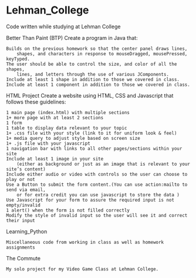 # Lehman_College
Code written while studying at Lehman College

Better Than Paint (BTP)
Create a program in Java that:

	Builds on the previous homework so that the center panel draws lines, 
		shapes, and characters in response to mouseDragged, mousePressed, keyTyped.
	The user should be able to control the size, and color of all the shapes, 
		lines, and letters through the use of various JComponents.
	Include at least 1 shape in addition to those we covered in class.
	Include at least 1 component in addition to those we covered in class.

HTML Project
Create a website using HTML, CSS and Javascript that follows these guidelines:

	1 main page (index.html) with multiple sections
	1+ more page with at least 2 sections
	1 form 
	1 table to display data relevant to your topic
	1+ .css file with your style (link to it for uniform look & feel)
	1+ media query to adjust style based on screen size
	1+ .js file with your javascript 
	1 navigation bar with links to all other pages/sections within your site
	Include at least 1 image in your site
		(either as background or just as an image that is relevant to your site’s content)
	Include either audio or video with controls so the user can choose to play or not
	Use a Button to submit the form content.(You can use action:mailto to send via email, 
		or for extra credit you can use javascript to store the data )
	Use Javascript for your form to assure the required input is not empty/invalid
	1 alert() when the form is not filled correctly
	Modify the style of invalid input so the user will see it and correct their input

Learning_Python

	Miscellaneous code from working in class as well as homework assignments

The Commute

	My solo project for my Video Game Class at Lehman College.
